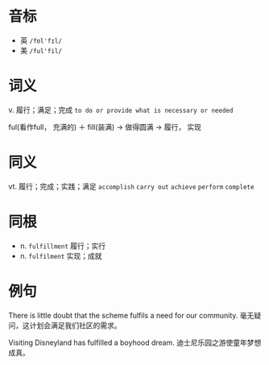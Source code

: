 # 音标

- 英 `/fʊl'fɪl/`
- 美 `/ful'fil/`

# 词义

v. 履行；满足；完成
`to do or provide what is necessary or needed`



ful(看作full， 充满的) ＋ fill(装满) → 做得圆满 → 履行， 实现

# 同义

vt. 履行；完成；实践；满足
`accomplish` `carry out` `achieve` `perform` `complete`

# 同根

- n. `fulfillment` 履行；实行
- n. `fulfilment` 实现；成就

# 例句

There is little doubt that the scheme fulfils a need for our community.
毫无疑问，这计划会满足我们社区的需求。

Visiting Disneyland has fulfilled a boyhood dream.
迪士尼乐园之游使童年梦想成真。


